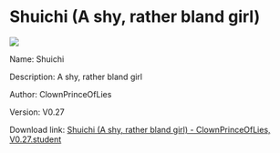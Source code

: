 # Shuichi (A shy, rather bland girl)

<img src = "https://raw.githubusercontent.com/Arbiter1223/Koukou-Gurashi-Custom-Students/master/Students/Files/Shuichi%20(A%20shy%2C%20rather%20bland%20girl).png">

Name: Shuichi

Description: A shy, rather bland girl

Author: ClownPrinceOfLies

Version: V0.27

Download link: <a href="https://raw.githubusercontent.com/Arbiter1223/Koukou-Gurashi-Custom-Students/master/Students/Files/Shuichi%20(A%20shy%2C%20rather%20bland%20girl)%20-%20ClownPrinceOfLies%2C%20V0.27.student">Shuichi (A shy, rather bland girl) - ClownPrinceOfLies, V0.27.student</a>
